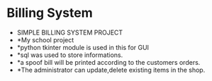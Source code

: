 # Billing System
- SIMPLE BILLING SYSTEM PROJECT
- *My school project 
- *python tkinter module is used in this for GUI
- *sql was used to store informations.
- *a spoof bill will be printed according to the customers orders.
- *The administrator can update,delete existing items in the shop.

